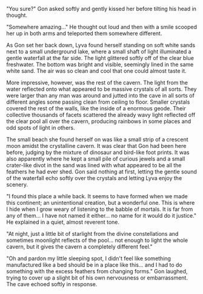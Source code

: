 "You sure?" Gon asked softly and gently kissed her before tilting his head in thought.

"Somewhere amazing..." He thought out loud and then with a smile scooped her up in both arms and teleported them somewhere different.

As Gon set her back down, Lyva found herself standing on soft white sands next to a small underground lake, where a small shaft of light illuminated a gentle waterfall at the far side. The light glittered softly off of the clear blue freshwater. The bottom was bright and visible, seemingly lined in the same white sand. The air was so clean and cool that one could almost taste it.

More impressive, however, was the rest of the cavern. The light from the water reflected onto what appeared to be massive crystals of all sorts. They were larger than any man was around and jutted into the cave in all sorts of different angles some passing clean from ceiling to floor. Smaller crystals covered the rest of the walls, like the inside of a enormous geode. Their collective thousands of facets scattered the already wavy light reflected off the clear pool all over the cavern, producing rainbows in some places and odd spots of light in others.

The small beach she found herself on was like a small strip of a crescent moon amidst the crystalline cavern. It was clear that Gon had been here before, judging by the mixture of dinosaur and bird-like foot prints. It was also apparently where he kept a small pile of curious jewels and a small crater-like divot in the sand was lined with what appeared to be all the feathers he had ever shed. Gon said nothing at first, letting the gentle sound of the waterfall echo softly over the crystals and letting Lyva enjoy the scenery.

"I found this place a while back. It seems to have formed when we made this continent; an unintentional creation, but a wonderful one. This is where I hide when I grow weary of listening to the babble of mortals. It is far from any of them... I have not named it either... no name for it would do it justice." He explained in a quiet, almost reverent tone.

"At night, just a little bit of starlight from the divine constellations and sometimes moonlight reflects of the pool... not enough to light the whole cavern, but it gives the cavern a completely different feel."

"Oh and pardon my little sleeping spot, I didn't feel like something manufactured like a bed should be in a place like this... and I had to do something with the excess feathers from changing forms." Gon laughed, trying to cover up a slight bit of his own nervousness or embarrassment. The cave echoed softly in response.